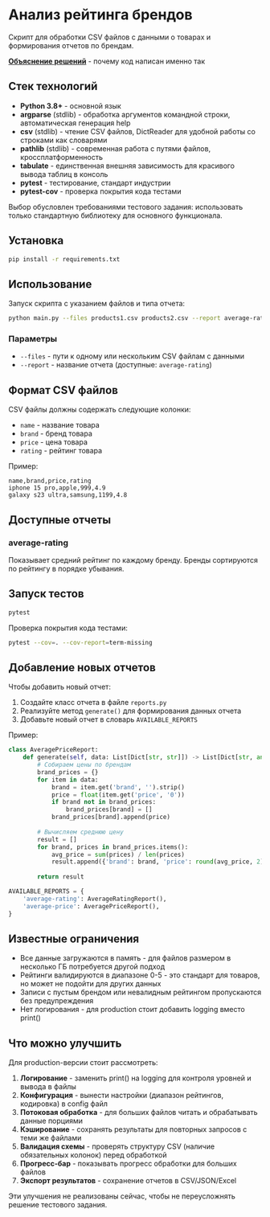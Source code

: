 # Анализ рейтинга брендов

Скрипт для обработки CSV файлов с данными о товарах и формирования отчетов по брендам.

**[Объяснение решений](EXPLANATIONS.md)** - почему код написан именно так

## Стек технологий

- **Python 3.8+** - основной язык
- **argparse** (stdlib) - обработка аргументов командной строки, автоматическая генерация help
- **csv** (stdlib) - чтение CSV файлов, DictReader для удобной работы со строками как словарями
- **pathlib** (stdlib) - современная работа с путями файлов, кроссплатформенность
- **tabulate** - единственная внешняя зависимость для красивого вывода таблиц в консоль
- **pytest** - тестирование, стандарт индустрии
- **pytest-cov** - проверка покрытия кода тестами

Выбор обусловлен требованиями тестового задания: использовать только стандартную библиотеку для основного функционала.

## Установка

```bash
pip install -r requirements.txt
```

## Использование

Запуск скрипта с указанием файлов и типа отчета:

```bash
python main.py --files products1.csv products2.csv --report average-rating
```

### Параметры

- `--files` - пути к одному или нескольким CSV файлам с данными
- `--report` - название отчета (доступные: `average-rating`)

## Формат CSV файлов

CSV файлы должны содержать следующие колонки:
- `name` - название товара
- `brand` - бренд товара
- `price` - цена товара
- `rating` - рейтинг товара

Пример:
```
name,brand,price,rating
iphone 15 pro,apple,999,4.9
galaxy s23 ultra,samsung,1199,4.8
```

## Доступные отчеты

### average-rating
Показывает средний рейтинг по каждому бренду. Бренды сортируются по рейтингу в порядке убывания.

## Запуск тестов

```bash
pytest
```

Проверка покрытия кода тестами:

```bash
pytest --cov=. --cov-report=term-missing
```

## Добавление новых отчетов

Чтобы добавить новый отчет:

1. Создайте класс отчета в файле `reports.py`
2. Реализуйте метод `generate()` для формирования данных отчета
3. Добавьте новый отчет в словарь `AVAILABLE_REPORTS`

Пример:

```python
class AveragePriceReport:
    def generate(self, data: List[Dict[str, str]]) -> List[Dict[str, any]]:
        # Собираем цены по брендам
        brand_prices = {}
        for item in data:
            brand = item.get('brand', '').strip()
            price = float(item.get('price', '0'))
            if brand not in brand_prices:
                brand_prices[brand] = []
            brand_prices[brand].append(price)
        
        # Вычисляем среднюю цену
        result = []
        for brand, prices in brand_prices.items():
            avg_price = sum(prices) / len(prices)
            result.append({'brand': brand, 'price': round(avg_price, 2)})
        
        return result

AVAILABLE_REPORTS = {
    'average-rating': AverageRatingReport(),
    'average-price': AveragePriceReport(),
}
```

## Известные ограничения

- Все данные загружаются в память - для файлов размером в несколько ГБ потребуется другой подход
- Рейтинги валидируются в диапазоне 0-5 - это стандарт для товаров, но может не подойти для других данных
- Записи с пустым брендом или невалидным рейтингом пропускаются без предупреждения
- Нет логирования - для production стоит добавить logging вместо print()

## Что можно улучшить

Для production-версии стоит рассмотреть:

1. **Логирование** - заменить print() на logging для контроля уровней и вывода в файлы
2. **Конфигурация** - вынести настройки (диапазон рейтингов, кодировка) в config файл
3. **Потоковая обработка** - для больших файлов читать и обрабатывать данные порциями
4. **Кэширование** - сохранять результаты для повторных запросов с теми же файлами
5. **Валидация схемы** - проверять структуру CSV (наличие обязательных колонок) перед обработкой
6. **Прогресс-бар** - показывать прогресс обработки для больших файлов
7. **Экспорт результатов** - сохранение отчетов в CSV/JSON/Excel

Эти улучшения не реализованы сейчас, чтобы не переусложнять решение тестового задания.
